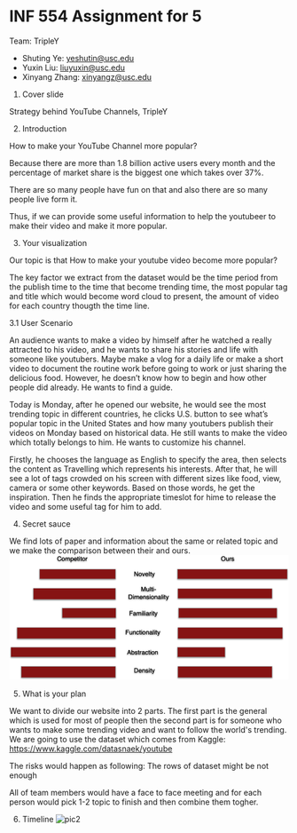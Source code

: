 # INF 554 Assignment for 5

Team: TripleY 
- Shuting Ye: yeshutin@usc.edu
- Yuxin Liu: liuyuxin@usc.edu
- Xinyang Zhang: xinyangz@usc.edu

1. Cover slide

Strategy behind YouTube Channels, TripleY

2. Introduction

How to make your YouTube Channel more popular?

Because there are more than 1.8 billion active users every month and the percentage of market share is the biggest one which takes over 37%. 

There are so many people have fun on that and also there are so many people live form it. 

Thus, if we can provide some useful information to help the youtubeer to make their video and make it more popular.  


3. Your visualization

Our topic is that How to make your youtube video become more popular?

The key factor we extract from the dataset would be the time period from the publish time to the time that become trending time, the most popular tag and title which would become word cloud to present, the amount of video for each country thougth the time line.

3.1 User Scenario

An audience wants to make a video by himself after he watched a really attracted to his video, and he wants to share his stories and life with someone like youtubers. Maybe make a vlog for a daily life or make a short video to document the routine work before going to work or just sharing the delicious food. However, he doesn’t know how to begin and how other people did already. He wants to find a guide. 

Today is Monday, after he opened our website, he would see the most trending topic in different countries, he clicks U.S. button to see what’s popular topic in the United States and how many youtubers publish their videos on Monday based on historical data. He still wants to make the video which totally belongs to him. He wants to customize his channel.

Firstly, he chooses the language as English to specify the area, then selects the content as Travelling which represents his interests. After that, he will see a lot of tags crowded on his screen with different sizes like food, view, camera or some other keywords. Based on those words, he get the inspiration. Then he finds the appropriate timeslot for hime to release the video and some useful tag for him to add.

4. Secret sauce

We find lots of paper and information about the same or related topic and we make the comparison between their and ours.
![pic1](https://github.com/INF554/a5-tripley/blob/master/comparison.png)

5. What is your plan

We want to divide our website into 2 parts. The first part is the general which is used for most of people then the second part is for someone who wants to make some trending video and want to follow the world's trending.
We are going to use the dataset which comes from Kaggle: https://www.kaggle.com/datasnaek/youtube

The risks would happen as following: The rows of dataset might be not enough

All of team members would have a face to face meeting and for each person would pick 1-2 topic to finish and then combine them togher.

6. Timeline
![pic2](https://github.com/INF554/a5-tripley/blob/master/comparsion.png)

